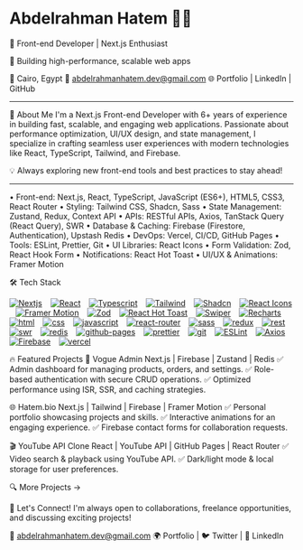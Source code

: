 # Abdelrahman Hatem 👨‍💻
🚀 Front-end Developer | Next.js Enthusiast

🎯 Building high-performance, scalable web apps

📍 Cairo, Egypt
📧 abdelrahmanhatem.dev@gmail.com
🌐 Portfolio | LinkedIn | GitHub

---

🚀 About Me
I'm a Next.js Front-end Developer with 6+ years of experience in building fast, scalable, and engaging web applications. Passionate about performance optimization, UI/UX design, and state management, I specialize in crafting seamless user experiences with modern technologies like React, TypeScript, Tailwind, and Firebase.

💡 Always exploring new front-end tools and best practices to stay ahead!

---

• Front-end: Next.js, React, TypeScript, JavaScript (ES6+), HTML5, CSS3, React Router 
• Styling: Tailwind CSS, Shadcn, Sass 
• State Management: Zustand, Redux, Context API 
• APIs: RESTful APIs, Axios, TanStack Query (React Query), SWR 
• Database & Caching: Firebase (Firestore, Authentication), Upstash Redis 
• DevOps: Vercel, CI/CD, GitHub Pages 
• Tools: ESLint, Prettier, Git 
• UI Libraries: React Icons 
• Form Validation: Zod, React Hook Form 
• Notifications: React Hot Toast 
• UI/UX & Animations: Framer Motion 

🛠 Tech Stack

[<img src="https://abdelrahmanhatemdev.github.io/images/images/stack_frames/nextjs.webp" alt="Nextjs" title="Nextjs">](https://nextjs.org/) &ensp; 
[<img src="https://abdelrahmanhatemdev.github.io/images/images/stack_frames/react.webp" alt="React" title="React">](https://react.dev/) &ensp; 
[<img src="https://abdelrahmanhatemdev.github.io/images/images/stack_frames/typescript.webp" alt="Typescript" title="Typescript">](https://www.typescriptlang.org/) &ensp; 
[<img src="https://abdelrahmanhatemdev.github.io/images/images/stack_frames/tailwind.webp" alt="Tailwind" title="Tailwind">](https://tailwindcss.com/) &ensp; 
[<img src="https://abdelrahmanhatemdev.github.io/images/images/stack_frames/shadcn.webp" alt="Shadcn" title="Shadcn">](https://shadcn.dev/) &ensp; 
[<img src="https://abdelrahmanhatemdev.github.io/images/images/stack_frames/react-icons.webp" alt="React Icons" title="React Icons">](https://react-icons.github.io/react-icons/) &ensp; 
[<img src="https://abdelrahmanhatemdev.github.io/images/images/stack_frames/framer.webp" alt="Framer Motion" title="Framer Motion">](https://www.framer.com/motion/) &ensp; 
[<img src="https://abdelrahmanhatemdev.github.io/images/images/stack_frames/zod.webp" alt="Zod" title="Zod">](https://zod.dev/) &ensp; 
[<img src="https://abdelrahmanhatemdev.github.io/images/images/stack_frames/react-hot-toast.webp" alt="React Hot Toast" title="React Hot Toast">](https://react-hot-toast.com/) &ensp; 
[<img src="https://abdelrahmanhatemdev.github.io/images/images/stack_frames/swiper.webp" alt="Swiper" title="Swiper">](https://swiperjs.com/) &ensp; 
[<img src="https://abdelrahmanhatemdev.github.io/images/images/stack_frames/recharts.webp" alt="Recharts" title="Recharts">](https://recharts.org/) &ensp;
[<img src="https://abdelrahmanhatemdev.github.io/images/images/stack_frames/html.webp" alt="html" title="html">](https://html.com/) &ensp;
[<img src="https://abdelrahmanhatemdev.github.io/images/images/stack_frames/css.webp" alt="css" title="css">](https://developer.mozilla.org/en-US/docs/Web/CSS) &ensp;
[<img src="https://abdelrahmanhatemdev.github.io/images/images/stack_frames/javascript.webp" alt="javascript" title="javascript">](https://developer.mozilla.org/en-US/docs/Web/JavaScript) &ensp;
[<img src="https://abdelrahmanhatemdev.github.io/images/images/stack_frames/react-router.webp" alt="react-router" title="react-router">](https://reactrouter.com/) &ensp;
[<img src="https://abdelrahmanhatemdev.github.io/images/images/stack_frames/sass.webp" alt="sass" title="sass">](https://sass-lang.com/) &ensp;
[<img src="https://abdelrahmanhatemdev.github.io/images/images/stack_frames/redux.webp" alt="redux" title="redux">](https://redux.js.org/) &ensp;
[<img src="https://abdelrahmanhatemdev.github.io/images/images/stack_frames/rest.webp" alt="rest" title="rest">](https://aws.amazon.com/what-is/restful-api/#:~:text=RESTful%20API%20is%20an%20interface,applications%20to%20perform%20various%20tasks.) &ensp;
[<img src="https://abdelrahmanhatemdev.github.io/images/images/stack_frames/swr.webp" alt="swr" title="swr">](https://swr.vercel.app/) &ensp;
[<img src="https://abdelrahmanhatemdev.github.io/images/images/stack_frames/redis.webp" alt="redis" title="redis">](https://redis.io/) &ensp;
[<img src="https://abdelrahmanhatemdev.github.io/images/images/stack_frames/github-pages.webp" alt="github-pages" title="github-pages">](https://pages.github.com/) &ensp;
[<img src="https://abdelrahmanhatemdev.github.io/images/images/stack_frames/prettier.webp" alt="prettier" title="prettier">](https://prettier.io/) &ensp;
[<img src="https://abdelrahmanhatemdev.github.io/images/images/stack_frames/git.webp" alt="git" title="git">](https://git-scm.com/) &ensp;
[<img src="https://abdelrahmanhatemdev.github.io/images/images/stack_frames/eslint.webp" alt="ESLint" title="ESLint">](https://eslint.org/) &ensp; 
[<img src="https://abdelrahmanhatemdev.github.io/images/images/stack_frames/axios.webp" alt="Axios" title="Axios">](https://axios-http.com/) &ensp; 
[<img src="https://abdelrahmanhatemdev.github.io/images/images/stack_frames/firebase.webp" alt="Firebase" title="Firebase">](https://firebase.google.com/) &ensp; 
[<img src="https://abdelrahmanhatemdev.github.io/images/images/stack_frames/vercel.webp" alt="vercel" title="vercel">](https://www.vercel.com/) &ensp; 








🔥 Featured Projects
🎨 Vogue Admin
Next.js | Firebase | Zustand | Redis
✅ Admin dashboard for managing products, orders, and settings.
✅ Role-based authentication with secure CRUD operations.
✅ Optimized performance using ISR, SSR, and caching strategies.

🌐 Hatem.bio
Next.js | Tailwind | Firebase | Framer Motion
✅ Personal portfolio showcasing projects and skills.
✅ Interactive animations for an engaging experience.
✅ Firebase contact forms for collaboration requests.

🎬 YouTube API Clone
React | YouTube API | GitHub Pages | React Router
✅ Video search & playback using YouTube API.
✅ Dark/light mode & local storage for user preferences.

🔍 More Projects →

🤝 Let's Connect!
I'm always open to collaborations, freelance opportunities, and discussing exciting projects!

📧 abdelrahmanhatem.dev@gmail.com
🌍 Portfolio | 🐦 Twitter | 💼 LinkedIn